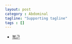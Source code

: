 ```yaml
---
layout: post
category : Abdominal
tagline: "Supporting tagline"
tags : []
---
```


* [복근](https://www.youtube.com/watch?v=HHKR7rY12es)
